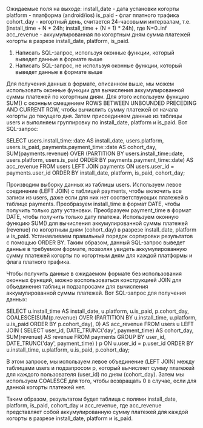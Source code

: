 Ожидаемые поля на выходе:
install_date - дата установки когорты
platform - платформа (android/ios)
is_paid - флаг платного трафика
cohort_day - когортный день, считается 24-часовыми интервалам, т.е. [install_time +
N * 24h; install_time + (N + 1) * 24h), где N=0..inf
acc_revenue - аккумулированная по когортным дням сумма платежей когорты в разрезе
install_date, platform, is_paid.
1. Написать SQL-запрос, используя оконные функции, который выведет данные в формате
выше
2. Написать SQL-запрос, не используя оконные функции, который выведет данные в
формате выше



Для получения данных в формате, описанном выше, мы можем использовать оконные функции для вычисления аккумулированной суммы платежей по когортным дням. 
Для этого используем функцию SUM() с оконным смещением ROWS BETWEEN UNBOUNDED PRECEDING AND CURRENT ROW, чтобы вычислить сумму платежей от начала когорты 
до текущего дня. Затем присоединяем данные из таблицы users и выполняем группировку по install_date, platform и is_paid. 
Вот SQL-запрос:

SELECT
  users.install_time::date AS install_date,
  users.platform,
  users.is_paid,
  payments.payment_time::date AS cohort_day,
  SUM(payments.revenue) OVER (PARTITION BY users.install_time::date, users.platform, users.is_paid
                              ORDER BY payments.payment_time::date) AS acc_revenue
FROM
  users
LEFT JOIN
  payments
ON
  users.user_id = payments.user_id
ORDER BY
  install_date, platform, is_paid, cohort_day;

  
Производим выборку данных из таблицы users.
Используем левое соединение (LEFT JOIN) с таблицей payments, чтобы включить все записи из users, даже если для них нет соответствующих платежей в таблице payments.
Преобразуем install_time в формат DATE, чтобы получить только дату установки.
Преобразуем payment_time в формат DATE, чтобы получить только дату платежа.
Используем оконную функцию SUM() для вычисления аккумулированной суммы платежей (revenue) по когортным дням (cohort_day) в разрезе install_date, platform и is_paid.
Устанавливаем правильный порядок сортировки результатов с помощью ORDER BY.
Таким образом, данный SQL-запрос выведет данные в требуемом формате, позволяя увидеть аккумулированную сумму платежей когорты по когортным дням для каждой платформы и флага платного трафика.


Чтобы получить данные в ожидаемом формате без использования оконных функций, можно воспользоваться конструкцией JOIN для объединения таблиц 
и подзапросами для вычисления аккумулированной суммы платежей. 
Вот SQL-запрос для получения данных:

SELECT
    u.install_time AS install_date,
    u.platform,
    u.is_paid,
    p.cohort_day,
    COALESCE(SUM(p.revenue) OVER (PARTITION BY u.install_time, u.platform, u.is_paid ORDER BY p.cohort_day), 0) AS acc_revenue
FROM
    users u
LEFT JOIN (
    SELECT
        user_id,
        DATE_TRUNC('day', payment_time) AS cohort_day,
        SUM(revenue) AS revenue
    FROM
        payments
    GROUP BY
        user_id,
        DATE_TRUNC('day', payment_time)
) p ON u.user_id = p.user_id
ORDER BY
    u.install_time,
    u.platform,
    u.is_paid,
    p.cohort_day;

	
В этом запросе, мы используем левое объединение (LEFT JOIN) между таблицами users и подзапросом p, 
который вычисляет сумму платежей для каждого пользователя (user_id) по дням (cohort_day). 
Затем мы используем COALESCE для того, чтобы возвращать 0 в случае, если для данной когорты платежей нет.

Таким образом, результатом будет таблица с полями install_date, platform, is_paid, cohort_day и acc_revenue, 
где acc_revenue представляет собой аккумулированную сумму платежей для каждой когорты в разрезе install_date, platform и is_paid.
